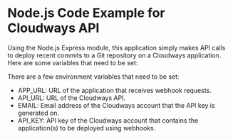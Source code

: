 # Node.js Code Example for Cloudways API

Using the Node.js Express module, this application simply makes API calls to deploy recent commits to a Git repository on a Cloudways application. Here are some variables that need to be set:

There are a few environment variables that need to be set:

- APP_URL: URL of the application that receives webhook requests.
- API_URL: URL of the Cloudways API.
- EMAIL: Email address of the Cloudways account that the API key is generated on.
- API_KEY: API key of the Cloudways account that contains the application(s) to be deployed using webhooks.


